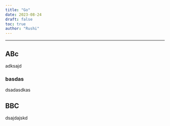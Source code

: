 ```yaml
---
title: "Go"
date: 2023-08-24
draft: false
toc: true
author: "Rushi"
---
```


---

## ABc

adksajd

### basdas

dsadasdkas

## BBC

dsajdajskd
